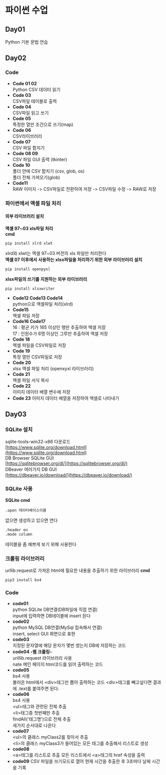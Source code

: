 # 파이썬 수업

## Day01

Python 기본 문법 연습

## Day02
### Code
* **Code 01 02**  
Python CSV 데이터 읽기  
* **Code 03**  
CSV파일 테이블로 출력  
* **Code 04**  
CSV파일 읽고 쓰기  
* **Code 05**  
특정한 열만 조건으로 쓰기(map)  
* **Code 06**  
CSV라이브러리  
* **Code 07**  
CSV 파일 합치기  
* **Code 08 09**  
CSV 파일 GUI 출력 (tkinter)  
* **Code 10**  
폴더 안에 CSV 합치기 (csv, glob, os)  
폴더 전체 가져오기(glob)  
* **Code11**  
RAW 이미지 -> CSV파일로 전환하여 저장 -> CSV파일 수정 -> RAW로 저장  
### 파이썬에서 액셀 파일 처리
#### 외부 라이브러리 설치  
__액셀 97~03 xls파일 처리__  
**cmd**
```  
pip install xlrd xlwt  
```
xlrd와 xlwt는 액셀 97~03 버전의 xls 파일만 처리한다  
__액셀 07 이후에서 사용하는 xlsx파일을 처리하기 위한 외부 라이브러리 설치__
```
pip install openpyxl
```
__xlsx파일의 쓰기를 지원하는 외부 라이브러리__
```
pip install xlsxwriter
```
* **Code12 Code13 Code14**  
python으로 액셀파일 처리(xlrd)  
* **Code15**  
액셀 파일 저장 
* **Code16 Code17**  
16 : 평균 키가 165 이상인 행만 추출하여 액셀 저장  
17 : 인원수가 6명 이상인 그루만 추출하여 액셀 저장  
* **Code 18**  
엑셀 파일을 CSV파일로 저장  
* **Code 19**  
특정 열만 CSV파일로 저장  
* **Code 20**  
xlsx 액셀 파일 처리 (openxyxl 라이브러리)  
* **Code 21**  
액셀 파일 서식 복사  
* **Code 22**  
이미지 데이터 배열 변수에 저장  
* **Code 23**
이미지 데이터 배열을 저장하여 액셀로 나타내기
## Day03
### SQLite 설치
sqlite-tools-win32-x86 다운로드  
[https://www.sqlite.org/download.html](https://www.sqlite.org/download.html)  
DB Browser SQLite GUI  
[https://sqlitebrowser.org/dl/](https://sqlitebrowser.org/dl/)  
DBeaver 여러가지 DB GUI  
[https://dbeaver.io/download/](https://dbeaver.io/download/)

### SQLite 사용

**SQLite cmd**  
```
.open 데이터베이스이름
```  
없으면 생성하고 있으면 연다  


```
.header on
.mode column
```  
테이블을 좀 예쁘게 보기 위해 사용한다  

### 크롤링 라이브러리
urllib.request로 가져온 html에 필요한 내용을 추출하기 위한 라이브러리
**cmd**  
```
pip3 install bs4
```

### Code
* **code01**  
python SQLite DB연결(DB파일에 직접 연결)  
input에 입력하면 DB테이블에 insert 된다  
* **code02**  
python MySQL DB연결(MySql 접속해서 연결)  
insert, select GUI 화면으로 표현  
* **code03**  
지정된 문자열에 해당 문자가 몇번 썼는지 DB에 저장하는 코드  
* **code04 -웹 크롤링-**  
urillib.request 라이브러리 사용  
nate 메인 페이지 html코드를 읽어 출력하는 코드  
* **code05**  
bs4 사용  
불러온 html에서 \<div>태그만 뽑아 출력하는 코드
\<div>태그를 빼고싶다면 결과에 .text를 붙여주면 된다.
* **code06**  
bs4 사용  
\<ul>태그와 관련된 전체 추출  
\<li>태그중 첫번째만 추출  
findAll('태그명')으로 전체 추출  
세가지 순서대로 나온다  
* **code07**  
\<ul>의 클래스 myClass2를 찾아서 추출  
\<li>의 클래스 myClass3가 들어있는 모든 태그를 추출해서 리스트로 생성  
* **code08**  
\<a>태그를 리스트로 추출
모든 리스트에서 \<a>태그의 href 속성을 출력
* **code09**
CSV 파일을 쓰기모드로 열어 현재 시간을 추출한 후 3초마다 날짜 시간을 기록





















